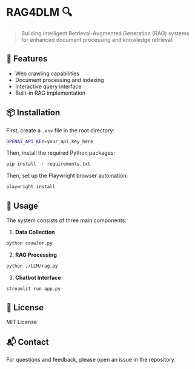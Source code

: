 # RAG4DLM 🔍

> Building intelligent Retrieval-Augmented Generation (RAG) systems for enhanced document processing and knowledge retrieval.

## 🚀 Features

- Web crawling capabilities
- Document processing and indexing
- Interactive query interface
- Built-in RAG implementation

## 📦 Installation

First, create a `.env` file in the root directory:

```bash
OPENAI_API_KEY=your_api_key_here
```

Then, install the required Python packages:


```bash
pip install -r requirements.txt
```

Then, set up the Playwright browser automation:

```bash
playwright install
```

## 🔧 Usage

The system consists of three main components:

1. **Data Collection**
```bash
python crawler.py 
```

2. **RAG Processing**
```bash
python ./LLM/rag.py
```

3. **Chatbot Interface**
```bash
streamlit run app.py
```

## 📝 License

MIT License

## 📬 Contact

For questions and feedback, please open an issue in the repository.